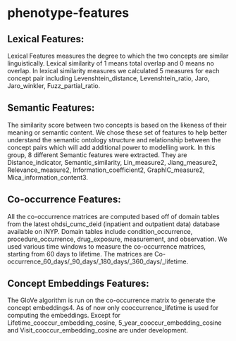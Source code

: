 # phenotype-features

## Lexical Features:  
Lexical Features measures the degree to which the two concepts are similar linguistically. Lexical similarity of 1 means total overlap and 0 means no overlap. In lexical similarity measures we calculated 5 measures for each concept pair including Levenshtein_distance, Levenshtein_ratio, Jaro, Jaro_winkler, Fuzz_partial_ratio.
## Semantic Features:
The similarity score between two concepts is based on the likeness of their meaning or semantic content. We chose these set of features to help better understand the semantic ontology structure and relationship between the concept pairs which will add additional power to modelling work. In this group, 8 different Semantic features were extracted. They are Distance_indicator, Semantic_similarity, Lin_measure2, Jiang_measure2, Relevance_measure2, Information_coefficient2, GraphIC_measure2, Mica_information_content3.
## Co-occurrence Features:
All the co-occurrence matrices are computed based off of domain tables from the latest ohdsi_cumc_deid (inpatient and outpatient data) database available on iNYP. Domain tables include condition_occurrence, procedure_occurrence, drug_exposure, measurement, and observation. We used various time windows to measure the co-occurrence matrices, starting from 60 days to lifetime. The matrices are Co-occurrence_60_days/_90_days/_180_days/_360_days/_lifetime.
## Concept Embeddings Features:
The GloVe algorithm is run on the co-occurrence matrix to generate the concept embeddings4. As of now only cooccurrence_lifetime is used for computing the embeddings. Except for Lifetime_cooccur_embedding_cosine, 5_year_cooccur_embedding_cosine and Visit_cooccur_embedding_cosine are under development.
